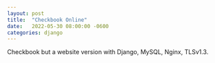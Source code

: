 ```yaml
---
layout: post
title:  "Checkbook Online"
date:   2022-05-30 08:00:00 -0600
categories: django
---
```

Checkbook but a website version with Django, MySQL, Nginx, TLSv1.3.
